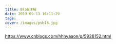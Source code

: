 ```yaml
---
title: Blob详解
date: 2019-09-13 16:11:29
tags:
cover: /images/psb18.jpg
---
```

https://www.cnblogs.com/hhhyaaon/p/5928152.html